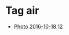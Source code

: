 <!--
title: Tag air
date: 2020-06-28T14:49:39.615Z
tags:
-->
# Tag air

 * [Photo 2016-10-18 12](151976604492.md)